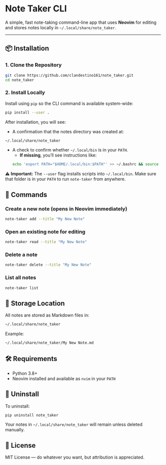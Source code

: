# Note Taker CLI

A simple, fast note-taking command-line app that uses **Neovim** for editing and stores notes locally in `~/.local/share/note_taker`.

---

## 📦 Installation

### 1. Clone the Repository
```bash
git clone https://github.com/clandestino161/note_taker.git
cd note_taker
```

### 2. Install Locally

Install using `pip` so the CLI command is available system-wide:

```bash
pip install --user .

```

After installation, you will see:

- A confirmation that the notes directory was created at:
```bash
~/.local/share/note_taker
```

- A check to confirm whether `~/.local/bin` is in your `PATH`.
    - **If missing**, you’ll see instructions like:
    ```bash
    echo 'export PATH="$HOME/.local/bin:$PATH"' >> ~/.bashrc && source ~/.bashrc
    ```

⚠️ **Important:** The `--user` flag installs scripts into `~/.local/bin`.
Make sure that folder is in your `PATH` to run `note-taker` from anywhere.

## 📄 Commands

### Create a new note (opens in Neovim immediately)

```bash
note-taker add --title "My New Note"
```

### Open an existing note for editing

```bash
note-taker read --title "My New Note"
```

### Delete a note

```bash
note-taker delete --title "My New Note"
```

### List all notes

```bash
note-taker list
```

## 📂 Storage Location

All notes are stored as Markdown files in:

```bash
~/.local/share/note_taker
```

Example:

```bash
~/.local/share/note_taker/My New Note.md
```

## 🛠 Requirements

- Python 3.8+
- Neovim installed and available as `nvim` in your `PATH`

## 🧹 Uninstall

To uninstall:

```bash
pip uninstall note_taker
```

Your notes in `~/.local/share/note_taker` will remain unless deleted manually.

## 📜 License

MIT License — do whatever you want, but attribution is appreciated.
